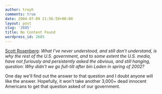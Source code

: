 ```yaml
---
author: troyh
comments: true
date: 2004-07-09 21:56:59+00:00
layout: post
slug: '2685'
title: No Content Found
wordpress_id: 2685
---
```


[Scott Rosenberg](http://blogs.salon.com/0000014/2004/07/09.html#a639): _What I've never understood, and still don't understand, is why the rest of the U.S. government, and to some extent the U.S. media, have not furiously and persistently asked the obvious, and still hanging, question: Why didn't we go full-tilt after bin Laden in spring of 2002?_

One day we'll find out the answer to that question and I doubt anyone will like the answer. Hopefully, it won't take another 3,000+ dead innocent Americans to get that question asked of our government.
